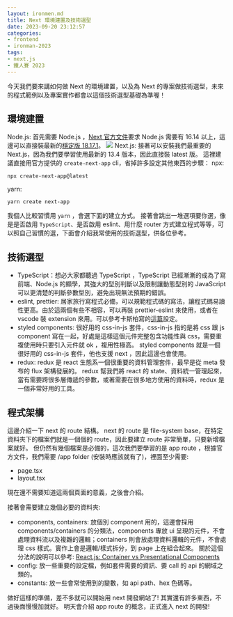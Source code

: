 ```yaml
---
layout: ironmen.md
title: Next 環境建置及技術選型
date: 2023-09-20 23:12:57
categories:
- frontend
- ironman-2023
tags: 
- next.js
- 鐵人賽 2023
---
```


今天我們要來講如何做 Next 的環境建置，以及為 Next 的專案做技術選型，未來的程式範例以及專案實作都會以這個技術選型基礎為準喔！

## 環境建置
Node.js: 首先需要 Node.js ，[Next 官方文件](https://nextjs.org/docs/getting-started/installation)要求 Node.js 需要有 16.14 以上，這邊可以直接裝最新的[穩定版 18.17.1](https://nodejs.org/zh-tw/download)。
![](https://hackmd.io/_uploads/ryIgCdDA3.png)
Next.js: 接著可以安裝我們最重要的 Next.js，因為我們要學習使用最新的 13.4 版本，因此直接裝 latest 版。
這裡建議直接用官方提供的 `create-next-app` cli，省掉許多設定其他東西的步驟：
npx: 
```
npx create-next-app@latest
```

yarn:
```
yarn create next-app
```

我個人比較習慣用 `yarn` ，會選下面的建立方式。
接著會跳出一堆選項要你選，像是是否啟用 `TypeScript`、是否啟用 eslint、用什麼 router 方式建立程式等等，可以照自己習慣的選，下面會介紹我常使用的技術選型，供各位參考。

## 技術選型
- TypeScript：想必大家都聽過 TypeScript ，TypeScript 已經漸漸的成為了寫前端、Node.js 的顯學，其強大的型別判斷以及限制讓動態型別的 JavaScript 可以更清楚的判斷參數型別，避免出現無法預期的錯誤。
- eslint, prettier: 居家旅行寫程式必備，可以規範程式碼的寫法，讓程式碼易讀性更高。由於這兩個有些不相容，可以再裝 prettier-eslint 來使用，或者在 vscode 裝 extension 來用。可以參考卡斯柏寫的[這篇](https://www.casper.tw/development/2021/04/11/vscode-eslint-prettier/)設定。
- styled components: 很好用的 css-in-js 套件，css-in-js 指的是將 css 跟 js component 寫在一起，好處是這樣這個元件完整包含功能性與 css，需要重複使用時只要引入元件就 ok ，複用性極高。
styled components 就是一個很好用的 css-in-js 套件，他也支援 next ，因此這邊也會使用。
- redux: redux 是 react 生態系一個很重要的資料管理套件，最早是從 meta 發布的 flux 架構發展的。
redux 幫我們將 react 的 state、資料統一管理起來，當有需要跨很多層傳遞的參數，或著需要在很多地方使用的資料時，redux 是一個非常好用的工具。

## 程式架構
這邊介紹一下 next 的 route 結構。
next 的 route 是 file-system base，在特定資料夾下的檔案們就是一個個的 route，因此要建立 route 非常簡單，只要新增檔案就好。
但仍然有幾個檔案是必備的，這次我們要學習的是 app route ，根據官方文件，我們需要 /app folder (安裝時應該就有了)，裡面至少需要:
- page.tsx
- layout.tsx

現在還不需要知道這兩個頁面的意義，之後會介紹。

接著會需要建立幾個必要的資料夾: 
- components, containers: 放個別 component 用的，這邊會採用 components/containers 的分類法，components 專放 ui 呈現的元件，不會處理資料流以及複雜的邏輯；containers 則會放處理資料邏輯的元件，不會處理 css 樣式。實作上會是邏輯/樣式拆分，到 page 上在組合起來。
關於這個分法的說明可以參考: [React.js: Container vs Presentational Components](https://www.cythilya.tw/2018/04/14/container-components-vs-presentational-components/)
- config: 放一些重要的設定檔，例如套件需要的資訊、要 call 的 api 的網域之類的。
- constants: 放一些會常使用到的變數，如 api path、hex 色碼等。

做好這樣的準備，差不多就可以開始用 next 開發網站了! 其實還有許多東西，不過後面慢慢加就好。
明天會介紹 app route 的概念，正式進入 next 的開發!